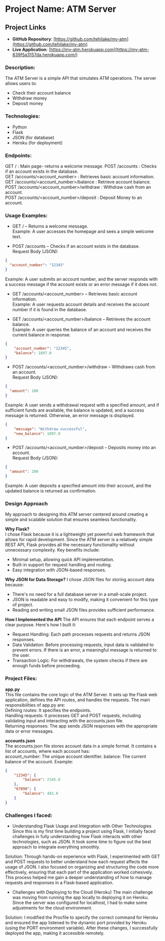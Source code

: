 # Project Name: ATM Server

## Project Links

- **GitHub Repository**: [https://github.com/tehilake/my-atm](https://github.com/tehilake/my-atm)
- **Live Application**: [https://my-atm.herokuapp.com](https://my-atm-839f5a3157da.herokuapp.com/)


### Description:

The ATM Server is a simple API that simulates ATM operations. The server allows users to:  
- Check their account balance  
- Withdraw money  
- Deposit money

### Technologies:

- Python  
- Flask  
- JSON (for database)  
- Heroku (for deployment)  

### Endpoints:

GET / : Main page- returns a welcome message.
POST /accounts : Checks if an account exists in the database.  
GET /accounts/<account_number> : Retrieves basic account information.  
GET /accounts/<account_number>/balance : Retrieve account balance.  
POST /accounts/<account_number>/withdraw : Withdraw cash from an account.  
POST /accounts/<account_number>/deposit :  Deposit Money to an account.  

### Usage Examples:

- GET / – Returns a welcome message.  
Example: A user accesses the homepage and sees a simple welcome text.  

- POST /accounts – Checks if an account exists in the database.  
Request Body (JSON):  
```json
{  
  "account_number": "12345"  
}
```
Example: A user submits an account number, and the server responds with a success message if the account exists or an error message if it does not.  

- GET /accounts/<account_number> – Retrieves basic account information.  
Example: A user requests account details and receives the account number if it is found in the database.  

- GET /accounts/<account_number>/balance – Retrieves the account balance.  
Example: A user queries the balance of an account and receives the current balance in response.
```json
{
    "account_number": "12345",
    "balance": 1897.0
}
```  

- POST /accounts/<account_number>/withdraw – Withdraws cash from an account.  
Request Body (JSON):  
```json
{  
  "amount": 100  
}
```
Example: A user sends a withdrawal request with a specified amount, and if sufficient funds are available, the balance is updated, and a success message is returned. Otherwise, an error message is displayed. 
```json
{
    "message": "Withdraw successful",
    "new_balance": 1897.0
}
```
  
- POST /accounts/<account_number>/deposit – Deposits money into an account.  
Request Body (JSON):  
```json
{
  "amount": 200
}
```
Example: A user deposits a specified amount into their account, and the updated balance is returned as confirmation.

### Design Approach

My approach to designing this ATM server centered around creating a simple and scalable solution that ensures seamless functionality.

**Why Flask?**  
I chose Flask because it is a lightweight yet powerful web framework that allows for rapid development. Since the ATM server is a relatively simple REST API, Flask provides all the necessary functionality without unnecessary complexity. Key benefits include:
- Minimal setup, allowing quick API implementation.
- Built-in support for request handling and routing.
- Easy integration with JSON-based responses.

**Why JSON for Data Storage?** 
I chose JSON files for storing account data because:  
- There's no need for a full database server in a small-scale project.
- JSON is readable and easy to modify, making it convenient for this type of project.
- Reading and writing small JSON files provides sufficient performance.

**How I Implemented the API**
The API ensures that each endpoint serves a clear purpose. Here's how I built it:
- Request Handling: Each path processes requests and returns JSON responses.
- Data Validation: Before processing requests, input data is validated to prevent errors. If there is an error, a meaningful message is returned to the user.
- Transaction Logic: For withdrawals, the system checks if there are enough funds before proceeding.

### Project Files:
**app.py**  
This file contains the core logic of the ATM Server. It sets up the Flask web application, defines the API routes, and handles the requests. The main responsibilities of app.py are:  
Defining routes: It specifies the endpoints.  
Handling requests: It processes GET and POST requests, including validating input and interacting with the accounts.json file.  
Returning responses: The app sends JSON responses with the appropriate data or error messages.  

**accounts.json**  
The accounts.json file stores account data in a simple format. It contains a list of accounts, where each account has:  
account_number: The unique account identifier.
balance: The current balance of the account.
Example:
```json
{
    "12345": {
        "balance": 2345.0
    },
    "67890": {
        "balance": 481.0
    }
}
```

### Challenges I faced:

- Understanding Flask Usage and Integration with Other Technologies
Since this is my first time building a project using Flask, I initially faced challenges in fully understanding how Flask interacts with other technologies, such as JSON. It took some time to figure out the best approach to integrate everything smoothly.

Solution:
Through hands-on experience with Flask, I experimented with GET and POST requests to better understand how each request affects the usage of JSON. I also focused on organizing and structuring the code more effectively, ensuring that each part of the application worked cohesively. This process helped me gain a deeper understanding of how to manage requests and responses in a Flask-based application.

- Challenges with Deploying to the Cloud (Heroku)
The main challenge was moving from running the app locally to deploying it on Heroku. Since the server was configured for localhost, I had to make some adjustments for the cloud environment.

Solution:
I modified the Procfile to specify the correct command for Heroku and ensured the app listened to the dynamic port provided by Heroku (using the PORT environment variable). After these changes, I successfully deployed the app, making it accessible remotely.


